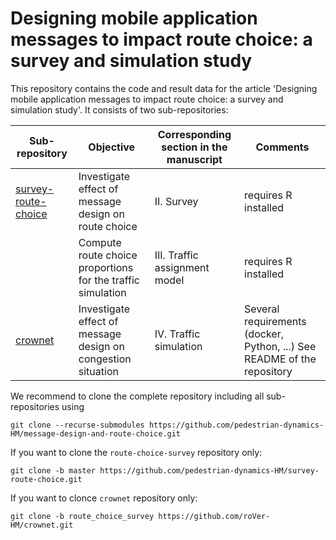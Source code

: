 

# Designing mobile application messages to impact route choice: a survey and simulation study

This repository contains the code and result data for the article 'Designing mobile application messages to impact route choice: a survey and simulation study'.
It consists of two sub-repositories:


| Sub-repository      | Objective                                                    | Corresponding section in the manuscript | Comments                                                                  |
|---------------------|--------------------------------------------------------------|-----------------------------------------|---------------------------------------------------------------------------|
| [survey-route-choice](https://github.com/pedestrian-dynamics-HM/survey-route-choice) | Investigate effect of message design on route choice         | II. Survey                              | requires R installed                                                      |
|                     | Compute route choice proportions for the traffic simulation  | III. Traffic assignment model           | requires R installed                                                      |
| [crownet](https://github.com/roVer-HM/crownet/tree/route_choice_survey)             | Investigate effect of message design on congestion situation | IV. Traffic simulation                  | Several requirements (docker, Python, ...)  See README of the repository  |


We recommend to clone the complete repository including all sub-repositories using
```console
git clone --recurse-submodules https://github.com/pedestrian-dynamics-HM/message-design-and-route-choice.git
```
If you want to clone the `route-choice-survey` repository only:
```console
git clone -b master https://github.com/pedestrian-dynamics-HM/survey-route-choice.git
```

If you want to clonce `crownet` repository only:
```console
git clone -b route_choice_survey https://github.com/roVer-HM/crownet.git
```
